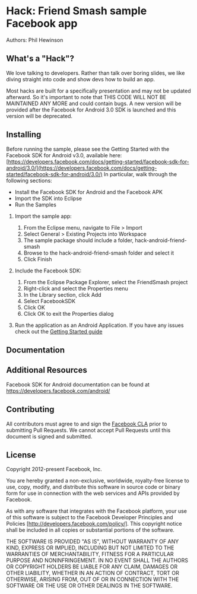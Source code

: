 # Hack: Friend Smash sample Facebook app

Authors: Phil Hewinson

## What's a "Hack"?

We love talking to developers. Rather than talk over boring slides, we like diving straight into code and show devs how to build an app.

Most hacks are built for a specifically presentation and may not be updated afterward.  So it's important to note that THIS CODE WILL NOT BE MAINTAINED ANY MORE and could contain bugs. A new version will be provided after the Facebook for Android 3.0 SDK is launched and this version will be deprecated.

## Installing

Before running the sample, please see the Getting Started with the Facebook SDK for Android v3.0, available here: [https://developers.facebook.com/docs/getting-started/facebook-sdk-for-android/3.0/](https://developers.facebook.com/docs/getting-started/facebook-sdk-for-android/3.0/) In particular, walk through the following sections:

  + Install the Facebook SDK for Android and the Facebook APK
  + Import the SDK into Eclipse
  + Run the Samples

1. Import the sample app:
   1. From the Eclipse menu, navigate to File > Import
   1. Select General > Existing Projects into Workspace
   1. The sample package should include a folder, hack-android-friend-smash
   1. Browse to the hack-android-friend-smash folder and select it
   1. Click Finish

1. Include the Facebook SDK:
   1. From the Eclipse Package Explorer, select the FriendSmash project
   1. Right-click and select the Properties menu
   1. In the Library section, click Add
   1. Select FacebookSDK
   1. Click OK
   1. Click OK to exit the Properties dialog

1. Run the application as an Android Application. If you have any issues check out the [Getting Started guide](https://developers.facebook.com/docs/getting-started/facebook-sdk-for-android/3.0/)

## Documentation

## Additional Resources

Facebook SDK for Android documentation can be found at https://developers.facebook.com/android/

## Contributing

All contributors must agree to and sign the [Facebook CLA](https://developers.facebook.com/opensource/cla) prior to submitting Pull Requests. We cannot accept Pull Requests until this document is signed and submitted.

## License

Copyright 2012-present Facebook, Inc.

You are hereby granted a non-exclusive, worldwide, royalty-free license to use, copy, modify, and distribute this software in source code or binary form for use in connection with the web services and APIs provided by Facebook.

As with any software that integrates with the Facebook platform, your use of this software is subject to the Facebook Developer Principles and Policies [http://developers.facebook.com/policy/]. This copyright notice shall be included in all copies or substantial portions of the software.

THE SOFTWARE IS PROVIDED "AS IS", WITHOUT WARRANTY OF ANY KIND, EXPRESS OR IMPLIED, INCLUDING BUT NOT LIMITED TO THE WARRANTIES OF MERCHANTABILITY, FITNESS FOR A PARTICULAR PURPOSE AND NONINFRINGEMENT. IN NO EVENT SHALL THE AUTHORS OR COPYRIGHT HOLDERS BE LIABLE FOR ANY CLAIM, DAMAGES OR OTHER LIABILITY, WHETHER IN AN ACTION OF CONTRACT, TORT OR OTHERWISE, ARISING FROM, OUT OF OR IN CONNECTION WITH THE SOFTWARE OR THE USE OR OTHER DEALINGS IN THE SOFTWARE.

